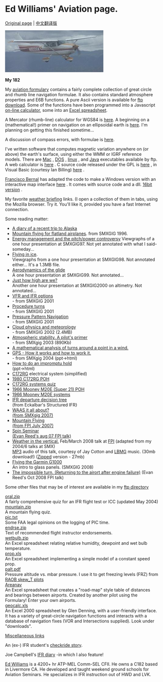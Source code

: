 # Ed Williams' Aviation page.
[Original page](http://edwilliams.org/) | [中文翻译版](../zh-cn/index.md)

![My 182](n9006m_s.jpg)

**My 182**

My [aviation formulary](avform.md) contains a fairly complete collection of great circle and rhumb line navigation formulae. It also contains standard atmosphere properties and E6B functions. A pure Ascii version is available for [ftp download](http://edwilliams.org/avform.txt). Some of the functions have been programmed into a Javascript [on-line calculator](http://edwilliams.org/gccalc.htm), some into an [Excel spreadsheet](http://edwilliams.org/ftp/avsig/avform.xls).

A Mercator (rhumb-line) calculator for WGS84 is [here](http://edwilliams.org/msail_mod.html). A beginning on a (mathematical!) primer on navigation on an ellipsoidal earth is [here](http://edwilliams.org/ellipsoid/ellipsoid.html). I'm planning on getting this finished sometime...

A discussion of compass errors, with formulae is [here](http://edwilliams.org/compass/compass.html).

I've written software that computes magnetic variation anywhere on (or above) the earth's surface, using either the WMM or IGRF reference models. There are [Mac](http://edwilliams.org/ftp/avsig/magmac.sit) , [DOS](http://edwilliams.org/ftp/avsig/magdos.zip) , [linux](http://edwilliams.org/ftp/avsig/magvarlinux) , and [Java](http://edwilliams.org/ftp/avsig/magfield.jav) executables available by ftp. A web calculator is [here](http://edwilliams.org/magvar.html) . C source code released under the GPL is [here](http://edwilliams.org/ftp/avsig/magfieldsrc.tar.gz) , in Visual Basic (courtesy Ian Billing) [here](http://edwilliams.org/ftp/avsig/MAGVARVB.ZIP) .

[Francisco Bernal](http://www.easynav.com/) has adapted the code to make a Windows version with an interactive map interface [here](http://edwilliams.org/ftp/avsig/magvarw3.zip) . It comes with source code and a dll. [16bit version](http://edwilliams.org/ftp/avsig/magvarw.zip) .

My favorite [weather briefing](http://edwilliams.org/weather/weather.html) links. (I open a collection of them in tabs, using the Mozilla browser. Try it. You'll like it, provided you have a fast Internet connection.

Some reading matter:

- [A diary of a recent trip to Alaska](http://edwilliams.org/alaska.html)
- [Mountain flying for flatland airplanes](http://edwilliams.org/smxgigpdf/mountfall.pdf). from SMXGIG 1996.
- [Energy management and the pitch/power controversy](http://edwilliams.org/smxgigpdf/smxgig97.html) Viewgraphs of a one hour presentation at SMXGIG97. Not yet annotated with what I said- someday...
- [Flying in ice](http://edwilliams.org/smxgigpdf/smxgig98.html).  
Viewgraphs from a one hour presentation at SMXGIG98. Not annotated either... It's a 1.3MB file.
- [Aerodynamics of the glide](http://edwilliams.org/smxgigpdf/smxgig99.html)  
A one hour presentation at SMXGIG99. Not annotated...
- [Just how high are we?](http://edwilliams.org/smxgigpdf/smxgig2000.html)  
Another one hour presentation at SMXGIG2000 on altimetry. Not annotated...
- [VFR and IFR options](http://edwilliams.org/smxgigpdf/smx2001a.pdf)  
\- from SMXGIG 2001
- [Procedure turns](http://edwilliams.org/smxgigpdf/smx2001b.pdf)  
\- from SMXGIG 2001
- [Pressure Pattern Navigation](http://edwilliams.org/smxgigpdf/smx2001c.pdf)  
\- from SMXGIG 2001
- [Cloud physics and meteorology](http://edwilliams.org/smxgigpdf/smxgig2002.pdf)  
\- from SMXGIG 2002 (2.4MB)
- [Atmospheric stability. A pilot's primer](http://edwilliams.org/smxgigpdf/smx2003.pdf)  
\- from SMXgig 2003 (890Kb)
- [A mathematical analysis of turns around a point in a wind.](http://edwilliams.org/turnsaroundapoint.pdf)
- [GPS - How it works and how to work it.](http://edwilliams.org/smxgigpdf/smx2004/index.htm)  
\- from SMXgig 2004 (ppt->html)
- [How to do an impromptu hold](http://edwilliams.org/holding/index.htm)  
(ppt->html)
- [C172RG](http://edwilliams.org/172RG_POH/electrical_172RG.pdf) electrical system (simplified)
- [1980 C172RG POH](http://edwilliams.org/172RG_POH/cover.html)
- [C172RG systems quiz](http://edwilliams.org/172RG_POH/c172rgquiz.txt)
- [1966 Mooney M20E (Super 21) POH](http://edwilliams.org/m20e/m20epoh.pdf)
- [1966 Mooney M20E systems](http://edwilliams.org/m20e/mooneysys.pdf)
- [IFR departure decision tree](http://edwilliams.org/ifrdeptree.pdf)  
(from Eckalbar's Structured IFR}
- [WAAS it all about?](http://edwilliams.org/waas.pdf)  
[(from SMXgig 2007)](http://edwilliams.org/waas.pdf)
- [Mountain Flying](http://edwilliams.org/smxgigpdf/mfly2.pdf)  
[(from FPI July 2007)](http://edwilliams.org/smxgigpdf/mfly2.pdf)
- [Spin Seminar](http://edwilliams.org/spin_seminar.pdf)  
[(Evan Reed's aug 07 FPI talk)](http://edwilliams.org/spin_seminar.pdf)
- [Weather in the vertical.](http://edwilliams.org/fpi/Atmospheric_StabilityFPI.pdf) Feb/March 2008 talk at [FPI](http://www.flyingparticles.org/) (adapted from my 2004/6 talks at SMX)  
[MP3](http://edwilliams.org/fpi/Skewt.mp3) audio of this talk, courtesy of Jay Cotton and [LBMG](http://lbmgmusic.us/) music. (30mb download!) ([Zipped](http://edwilliams.org/fpi/skew-t.zip) version - 27mb)
- [Flying the Garmin G1000](http://edwilliams.org/smxgigpdf/smx_g1000.pdf)  
An intro to glass panels. (SMXGIG 2008)
- [The impossible turn. (Returning to the airort after engine failure)](http://edwilliams.org/turnback_seminar_Oct_2008.pdf) (Evan Reed's Oct 2008 FPI talk)

Some other files that may be of interest are available in my [ftp directory](http://edwilliams.org/ftp/avsig/)

[oral.zip](http://edwilliams.org/ftp/avsig/oral.zip)  
A fairly comprehensive quiz for an IFR flight test or ICC (updated May 2004)  
[mountain.zip](http://edwilliams.org/ftp/avsig/mountain.zip)  
A mountain flying quiz.  
[pic.txt](http://edwilliams.org/ftp/avsig/pic.txt)  
Some FAA legal opinions on the logging of PIC time.  
[endrse.zip](http://edwilliams.org/ftp/avsig/endrse.zip)  
Text of recommended flight instructor endorsements.  
[wetbulb.zip](http://edwilliams.org/ftp/avsig/wetblb.zip)  
An Excel spreadsheet relating relative humidity, dewpoint and wet bulb temperature.  
[prop.xls](http://edwilliams.org/ftp/avsig/prop.xls)  
An Excel spreadsheet implementing a simple model of a constant speed prop.  
[palt.pdf](http://edwilliams.org/palt.pdf)  
Pressure altitude vs. mbar pressure. I use it to get freezing levels (FRZ) from [RAOB skew_T plots](http://weather.unisys.com/upper_air/skew/)  
[Areanav](http://edwilliams.org/ftp/avsig/areanav1.xls)  
An Excel spreadsheet that creates a "road-map" style table of distances and bearings between airports. Created by another pilot using the Formulary! Enter your own airports.  
[geocalc.xls](http://home.gci.net/~glen/index.html)  
An Excel 2000 spreadsheet by Glen Denning, with a user-friendly interface. It has a variety of great-circle navigation functions and interacts with a database of navigation fixes (VOR and Intersections supplied). Look under "downloads".

[Miscellaneous links](http://edwilliams.org/links.html)

An (ex-) IFR student's [checkride story](http://www.crl.com/~olewis/IFR.html).

Joe Campbell's [IFR diary](http://www.campbells.org/Airplanes/Diary/toc.html) -in which I also feature!

[Ed Williams](http://edwilliams.org/contact.html) is a 4200+ hr ATP-MEL Comm-SEL CFII. He owns a C182 based in Livermore CA. He developed and taught weekend ground schools for Aviation Seminars. He specializes in IFR instruction out of HWD and LVK.